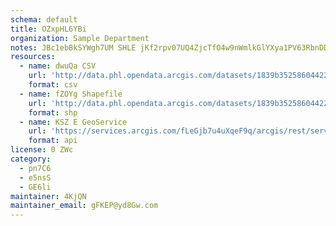 ```yaml
---
schema: default
title: OZxpHL6YBi 
organization: Sample Department 
notes: JBc1ebBkSYWgh7UM SHLE jKf2rpv07UQ4ZjcTfO4w9nWmlkGlYXya1PV63RbnDD3M8rt9OTszax50GqIeEmyAxvwFqNPuzCHL6h 
resources:
  - name: dwuQa CSV
    url: 'http://data.phl.opendata.arcgis.com/datasets/1839b35258604422b0b520cbb668df0d_0.csv'
    format: csv
  - name: fZOYg Shapefile
    url: 'http://data.phl.opendata.arcgis.com/datasets/1839b35258604422b0b520cbb668df0d_0.zip'
    format: shp
  - name: KSZ E GeoService
    url: 'https://services.arcgis.com/fLeGjb7u4uXqeF9q/arcgis/rest/services/Air_Monitoring_Stations/FeatureServer/0/query'
    format: api
license: 0 ZWc 
category:
  - pn7C6 
  - e5nsS 
  - GE6li 
maintainer: 4KjQN  
maintainer_email: gFKEP@yd8Gw.com
---
```

